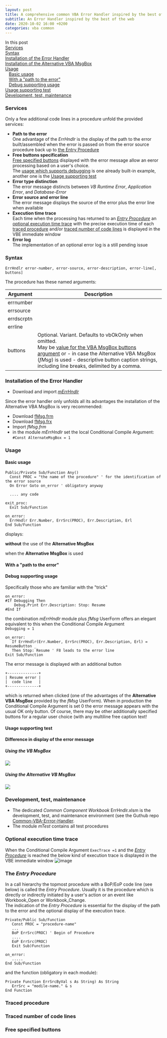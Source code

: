 ```yaml
---
layout: post
title: A comprehensive common VBA Error Handler inspired by the best of the web
subtitle: An Error Handler inspired by the best of the web
date: 2020-10-02 16:00 +0200
categories: vba common
---
```



In this post<br>
[Services](#services)<br>
[Syntax](#syntax)<br>
[Installation of the Error Handler](#installation-of-the-error-handler)<br>
[Installation of the Alternative VBA MsgBox](#installation-of-the-alternative-vba-msgbox)<br>
[Usage](#usage)<br>
&nbsp;&nbsp;&nbsp;[Basic usage](#basic-usage)<br>
&nbsp;&nbsp;&nbsp;[With a "path to the error"](#with-a-path-to-the-error)<br>
&nbsp;&nbsp;&nbsp;[Debug supporting usage](#debug-supporting-usage)<br>
[Usage supporting test](#usage-supportingtest)<br>
[Development, test, maintenance](#development-test-maintenance)


### Services
Only a few additional code lines in a procedure unfold the provided services:
- **Path to the error**<br>One advantage of the _ErrHndlr_ is the display of the path to the error built/assembled when the error is passed on from the error source procedure back up to [the Entry Procedure](#the-entry-procedure)
- **Free buttons specification**<br>[Free specified buttons](#free-specified-buttons) displayed with the error message allow an eeror processing based on a user's choice.<br>The [usage which supports debugging](#a-usage-which-supports-debugging) is one already built-in example, another one is the [Usage supporting test](#usage-supportingtest)
- **Error type distinction**<br>The error message distincts between _VB Runtime Error_, _Application Error_, and _Database-Error_
- **Error source and error line**<br>The error message displays the source of the error plus the error line when available
- **Execution time trace**<br>Each time when the processing has returned to an [_Entry Procedure_](#the-entry-procedure) an [optional execution time trace](#optional-execution-time-trace) with the precise execution time of each [traced procedure](#) and/or [traced number of code lines](#traced-number-of-code-lines) is displayed in the VBE immediate window
- **Error log**<br>The implementation of an optional error log is a still pending issue

### Syntax
```vbs
ErrHndlr error-number, error-source, error-description, error-line[, buttons]
```
The procedure has these named arguments:

|  Argument  | Description |
| ---------- | ----------- |
| errnumber  |             |
| errsource  |             |
| errdscrptn |             |
| errline    |             |
| buttons    | Optional. Variant. Defaults to vbOkOnly when omitted.<br>May be  [value for the VBA MsgBox buttons argument](<https://docs.microsoft.com/de-DE/office/vba/Language/Reference/User-Interface-Help/msgbox-function#settings>) or - in case the Alternative VBA MsgBox (_fMsg_) is used - descriptive button caption strings, including line breaks, delimited by a comma. |

### Installation of the Error Handler
- Download and import [_mErrHndlr_](https://gitcdn.link/repo/warbe-maker/Common-VBA-Error-Handler/master/mErrHndlr.bas)

Since the error handler only unfolds all its advantages the installation of the Alternative VBA MsgBox is very recommended:
- Download [fMsg.frm](https://gitcdn.link/repo/warbe-maker/VBA-MsgBox-alternative/master/fMsg.frm)
- Download  [fMsg.frx](https://gitcdn.link/repo/warbe-maker/VBA-MsgBox-alternative/master/fMsf.frx)
- Import _fMsg.frm_ 
- in the module _mErrHndlr_ set the local Conditional Compile Argument:<br>`#Const AlternateMsgBox = 1`
### Usage
#### Basic usage
 ```vbscript
 Public/Private Sub/Function Any()
   Const PROC = "the name of the procedure" ' for the identification of the error source
   On Error Goto on_error ' obligatory anyway
   
   .... any code

exit_proc:
   Exit Sub/Function
   
on_error:
   ErrHndlr Err.Number, ErrSrc(PROC), Err.Description, Erl
End Sub/Function
```
displays:

**without** the use of the **Alternative  MsgBox**

when the **Alternative  MsgBox** is used

#### With a "path to the error"
#### Debug supporting usage 
Specifically those who are familiar with the "trick"
```vbs
on_error:
#If Debugging Then
    Debug.Print Err.Description: Stop: Resume
#End If
```
the combination _mErrHndlr_ module plus _fMsg_ UserForm offers an elegant equivalent to this when the Conditional Compile Argument<br>
`Debugging = 1`

```vbs
on_error:
   If ErrHndlr(Err.Number, ErrSrc(PROC), Err.Description, Erl) = ResumeButton _
   Then Stop: Resume ' F8 leads to the error line
Exit Sub/Function
```
The error message is displayed with an additional button
```
+--------------+
| Resume error |
|  code line   |
+--------------+
```
which is returned when clicked (one of the advantages of the **Alternative VBA MsgBox** provided by the _fMsg_ UserForm). When in production the Conditional Compile Argument is set 0 the error message appears with the usual OK only button.
Of course, there may be other additionally specified buttons for a regular user choice (with any multiline free caption text!

#### Usage supporting test

#### Difference in display of the error message
##### Using the VB MsgBox
![](../Assets/ErrorMsgMsgBox.png)
##### Using the Alternative VB MsgBox
![](../Assets/ErrMsgAlternativeMsgBox.png)

### Development, test, maintenance
- The dedicated _Common Component Workbook_ ErrHndlr.xlsm is the development, test, and maintenance environment (see the Guthub repo [Common-VBA-Errror-Handler](https://github.com/warbe-maker/Common-VBA-Error-Handler).
- The module _mTest_ contains all test procedures

### Optional execution time trace
When the Conditional Compile Argument `ExecTrace =1` and the [_Entry Procedure_](#entry-procedure) is reached the below kind of execution trace is displayed in the VBE immediate window
![image](../Assets/ExectionTrace.png)

### The _Entry Procedure_
In a call hierarchy the topmost procedure with a BoP/EoP code line (see below) is called the _Entry Procedure_. Usually it is the procedure which is directly or indirectly initiated by a user's  action or an event like Workbook_Open or Workbook_Change.<br>
The indication of the _Entry Procedure_ is essential for the display of the path to the error and the optional display of the execution trace.
```vbs
Private/Public Sub/Function
   Const PROC = "procedure-name"
   ...
   BoP ErrSrc(PROC) ' Begin of Procedure
   ....
   EoP ErrSrc(PROC)
   Exit Sub)Function
   
on_error:
   .....
End Sub/Function
```
and the function (obligatory in each module):
```vbs
Private Function ErrSrcByVal s As String) As String
   ErrSrc = "modile-name." & s
End Function
```
### Traced procedure

### Traced number of code lines

### Free specified buttons